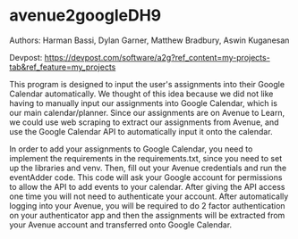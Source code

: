 # avenue2googleDH9
Authors: Harman Bassi, Dylan Garner, Matthew Bradbury, Aswin Kuganesan

Devpost: https://devpost.com/software/a2g?ref_content=my-projects-tab&ref_feature=my_projects

This program is designed to input the user's assignments into their Google Calendar automatically. We thought of this idea because we did not like having to manually input our assignments into Google Calendar, which is our main calendar/planner. Since our assignments are on Avenue to Learn, we could use web scraping to extract our assignments from Avenue, and use the Google Calendar API to automatically input it onto the calendar.

In order to add your assignments to Google Calendar, you need to implement the requirements in the requirements.txt, since you need to set up the libraries and venv. Then, fill out your Avenue credentials and run the eventAdder code. This code will ask your Google account for permissions to allow the API to add events to your calendar. After giving the API access one time you will not need to authenticate your account. After automatically logging into your Avenue, you will be required to do 2 factor authentication on your authenticator app and then the assignments will be extracted from your Avenue account and transferred onto Google Calendar.

